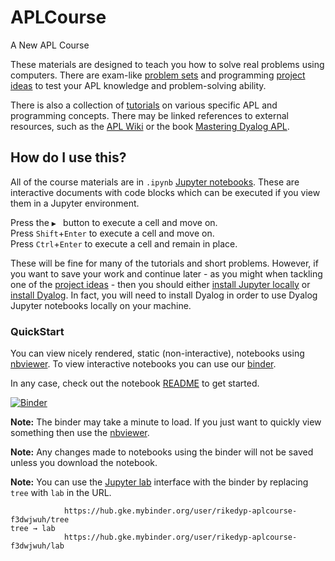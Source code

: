 # APLCourse
A New APL Course

These materials are designed to teach you how to solve real problems using computers. There are exam-like [problem sets](ProblemSets/README.md) and programming [project ideas](Projects/README.md) to test your APL knowledge and problem-solving ability. 

There is also a collection of [tutorials](Tutorials) on various specific APL and programming concepts. There may be linked references to external resources, such as the [APL Wiki](https://aplwiki.miraheze.org) or the book [Mastering Dyalog APL](https://www.dyalog.com/mastering-dyalog-apl.htm).

## How do I use this?
All of the course materials are in `.ipynb` [Jupyter notebooks](https://jupyter.org/). These are interactive documents with code blocks which can be executed if you view them in a Jupyter environment. 

Press the `▶ ` button to execute a cell and move on.  
Press `Shift`+`Enter` to execute a cell and move on.  
Press `Ctrl`+`Enter` to execute a cell and remain in place.

These will be fine for many of the tutorials and short problems. However, if you want to save your work and continue later - as you might when tackling one of the [project ideas](Projects/README.md) - then you should either [install Jupyter locally](Tutorials/InstallingDyalogJupyter.ipynb) or [install Dyalog](https://www.dyalog.com/download-zone.htm). In fact, you will need to install Dyalog in order to use Dyalog Jupyter notebooks locally on your machine.

### **QuickStart**
You can view nicely rendered, static (non-interactive), notebooks using [nbviewer](https://nbviewer.jupyter.org/github/rikedyp/APLcourse/tree/master/). To view interactive notebooks you can use our [binder](https://mybinder.org/v2/gh/rikedyp/APLcourse/master).  

In any case, check out the notebook [README](README.ipynb) to get started.

[![Binder](https://mybinder.org/badge_logo.svg)](https://mybinder.org/v2/gh/rikedyp/APLcourse/master)

**Note:** The binder may take a minute to load. If you just want to quickly view something then use the [nbviewer](https://nbviewer.jupyter.org/github/rikedyp/APLcourse/tree/master/).

**Note:** Any changes made to notebooks using the binder will not be saved unless you download the notebook.

**Note:** You can use the [Jupyter lab]() interface with the binder by replacing `tree` with `lab` in the URL.
```
            https://hub.gke.mybinder.org/user/rikedyp-aplcourse-f3dwjwuh/tree
tree → lab
            https://hub.gke.mybinder.org/user/rikedyp-aplcourse-f3dwjwuh/lab            
```
